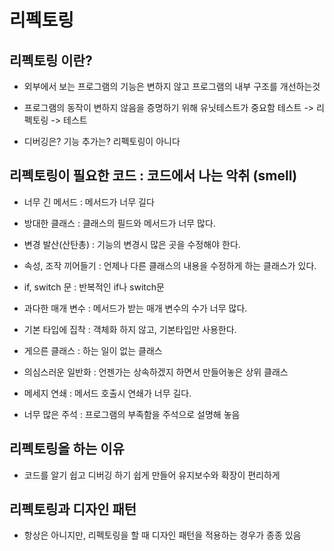 # 리펙토링

## 리펙토링 이란?

- 외부에서 보는 프로그램의 기능은 변하지 않고 프로그램의 내부 구조를 개선하는것

- 프로그램의 동작이 변하지 않음을 증명하기 위해 유닛테스트가 중요함
테스트 -> 리펙토링 -> 테스트

- 디버깅은? 기능 추가는? 리펙토링이 아니다

## 리펙토링이 필요한 코드 : 코드에서 나는 악취 (smell)

- 너무 긴 메서드 : 메서드가 너무 길다

- 방대한 클래스 : 클래스의 필드와 메서드가 너무 많다.

- 변경 발산(산탄총) : 기능의 변경시 많은 곳을 수정해야 한다.

- 속성, 조작 끼어들기 : 언제나 다른 클래스의 내용을 수정하게 하는 클래스가 있다.

- if, switch 문 : 반복적인 if나 switch문

- 과다한 매개 변수 : 메서드가 받는 매개 변수의 수가 너무 많다.

- 기본 타입에 집착 : 객체화 하지 않고, 기본타입만 사용한다.

- 게으른 클래스 : 하는 일이 없는 클래스

- 의심스러운 일반화 : 언젠가는 상속하겠지 하면서 만들어놓은 상위 클래스

- 메세지 연쇄 : 메서드 호출시 연쇄가 너무 길다.

- 너무 많은 주석 : 프로그램의 부족함을 주석으로 설명해 놓음

## 리펙토링을 하는 이유

- 코드를 알기 쉽고 디버깅 하기 쉽게 만들어 유지보수와 확장이 편리하게 

## 리펙토링과 디자인 패턴

- 항상은 아니지만, 리펙토링을 할 때 디자인 패턴을 적용하는 경우가 종종 있음

